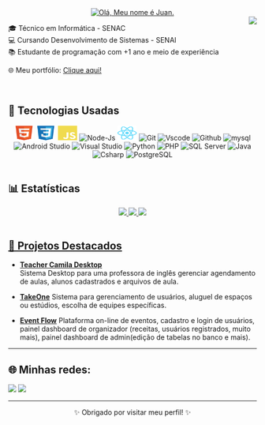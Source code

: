 <div align="center">
<a href="https://git.io/typing-svg">
    <img src="https://readme-typing-svg.herokuapp.com?font=Comic&size=25&color=ffffff&center=true&vCenter=true&width=700&lines=Olá!+meu+nome+é+Juan+👋💻🚀;" alt="Olá, Meu nome é Juan.">
</a>
</div>

<img align="right" height="190" src="https://media0.giphy.com/media/v1.Y2lkPTc5MGI3NjExeHQxcnlkdTNkYnd2dWVhaXNsMnZoenZtd3F4NnFhMmlyYXh5d3JuYSZlcD12MV9pbnRlcm5hbF9naWZfYnlfaWQmY3Q9Zw/GghGKaZ8JeHJx0apQC/giphy.gif"/>

🎓 Técnico em Informática - SENAC <br>
💻 Cursando Desenvolvimento de Sistemas - SENAI <br>
📚 Estudante de programação com +1 ano e meio de experiência <br>

🌐 Meu portfólio: [Clique aqui!](https://juanpfr.github.io/portfolio)

<br>

## 🚀 Tecnologias Usadas

<div align="center">
    <img alt="HTML" height="30" width="40" title="HTML5" src="https://raw.githubusercontent.com/devicons/devicon/master/icons/html5/html5-original.svg" />
    <img alt="CSS" height="30" width="40" title="CSS3" src="https://raw.githubusercontent.com/devicons/devicon/master/icons/css3/css3-original.svg" />
    <img alt="JavaScript" height="30" width="40" title="JavaScript" src="https://raw.githubusercontent.com/devicons/devicon/master/icons/javascript/javascript-plain.svg"/> 
    <img alt="Node-Js" height="30" width="40" title="Node.js" src="https://cdn.jsdelivr.net/gh/devicons/devicon/icons/nodejs/nodejs-original.svg">
    <img alt="React" height="30" width="40" title="ReactJS" src="https://raw.githubusercontent.com/devicons/devicon/master/icons/react/react-original.svg" />
    <img alt="Git" height="30" width="40" title="Git" src="https://cdn.jsdelivr.net/gh/devicons/devicon/icons/git/git-original.svg" />
    <img alt="Vscode" height="30" width="40" title="VSCode" src="https://cdn.jsdelivr.net/gh/devicons/devicon/icons/vscode/vscode-original.svg" />
    <img alt="Github" height="30" width="40" title="Github" src="https://cdn.jsdelivr.net/gh/devicons/devicon/icons/github/github-original.svg" />
    <img alt="mysql" height="30" width="40" title="Mysql" src="https://www.vectorlogo.zone/logos/mysql/mysql-icon.svg">
    <img alt="Android Studio" height="30" width="30" src="https://developer.android.com/static/images/logos/android.svg">
    <img alt="Visual Studio" height="30" width="30" src="https://cdn.jsdelivr.net/gh/devicons/devicon/icons/visualstudio/visualstudio-plain.svg">
    <img alt="Python" height="30" width="40" src="https://cdn.jsdelivr.net/gh/devicons/devicon/icons/python/python-original.svg">
    <img alt="PHP" height="30" width="40" src="https://cdn.jsdelivr.net/gh/devicons/devicon/icons/php/php-original.svg">
    <img alt="SQL Server" height="30" width="40" src="https://www.svgrepo.com/show/303229/microsoft-sql-server-logo.svg">
    <img alt="Java" height="30" width="40" src="https://cdn.jsdelivr.net/gh/devicons/devicon/icons/java/java-original.svg">
    <img alt="Csharp" height="30" width="40" src="https://cdn.jsdelivr.net/gh/devicons/devicon/icons/csharp/csharp-original.svg">
    <img alt="PostgreSQL" height="30" width="40" src="https://cdn.jsdelivr.net/gh/devicons/devicon/icons/postgresql/postgresql-original.svg">
</div>

<br>

## 📊 Estatísticas

<div align="center">

  <a href="https://github.com/juanpfr">
  <img height="180em" src="https://github-readme-stats.vercel.app/api?username=juanpfr&theme=radical&hide_border=false&include_all_commits=true&count_private=true"/>
  <img height="180em" src="https://github-readme-streak-stats.herokuapp.com/?user=juanpfr&theme=radical&hide_border=false"/> 
  <img height="180em" src="https://github-readme-stats.vercel.app/api/top-langs/?username=juanpfr&theme=radical&hide_border=false&include_all_commits=true&count_private=true&layout=compact" />
</div>
   
<br/>

## 🌟 Projetos Destacados

- [**Teacher Camila Desktop**](https://github.com/juanpfr/teacherCamilaDesktop)  
  Sistema Desktop para uma professora de inglês gerenciar agendamento de aulas, alunos cadastrados e arquivos de aula.

- [**TakeOne**](https://github.com/juanpfr/takeone)
  Sistema para gerenciamento de usuários, aluguel de espaços ou estúdios, escolha de equipes específicas.

- [**Event Flow**](https://github.com/juanpfr/takeone)
  Plataforma on-line de eventos, cadastro e login de usuários, painel dashboard de organizador (receitas, usuários registrados, muito mais), painel dashboard de admin(edição de tabelas no banco e mais).

---

## 🌐 Minhas redes:
<a href="https://juanpfr.github.io/portfolio" target="_blank"><img src="https://img.shields.io/badge/Portf%C3%B3lio-222222?style=for-the-badge&logo=githubpages&logoColor=white"></a>
<a href="https://www.linkedin.com/in/juanpedrof/" target="_blank"><img src="https://img.shields.io/badge/LinkedIn-0A66C2?style=for-the-badge&logo=linkedin&logoColor=white"></a>

---

<div align="center">
✨ Obrigado por visitar meu perfil! ✨
</div>
